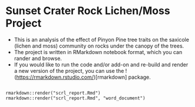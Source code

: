 Sunset Crater Rock Lichen/Moss Project
======================================

- This is an analysis of the effect of Pinyon Pine tree traits on
  the saxicole (lichen and moss) community on rocks under the canopy
  of the trees. 
- The project is written in RMarkdown notebook format, which you can
  rander and browse.
- If you would like to run the code and/or add-on and re-build and
  render a new version of the project, you can use the
  !(https://rmarkdown.rstudio.com/)[rmarkdown] package. 
  
```{r}

rmarkdown::render("scrl_report.Rmd")
rmarkdown::render("scrl_report.Rmd", "word_document")

```


